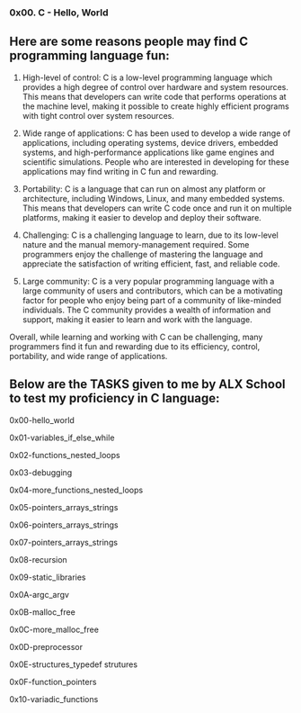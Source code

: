 ### 0x00. C - Hello, World ###

## Here are some reasons people may find C programming language fun: ##

1. High-level of control: C is a low-level programming language which provides a high degree of control over hardware and system resources. This means that developers can write code that performs operations at the machine level, making it possible to create highly efficient programs with tight control over system resources.

2. Wide range of applications: C has been used to develop a wide range of applications, including operating systems, device drivers, embedded systems, and high-performance applications like game engines and scientific simulations. People who are interested in developing for these applications may find writing in C fun and rewarding.

3. Portability: C is a language that can run on almost any platform or architecture, including Windows, Linux, and many embedded systems. This means that developers can write C code once and run it on multiple platforms, making it easier to develop and deploy their software.

4. Challenging: C is a challenging language to learn, due to its low-level nature and the manual memory-management required. Some programmers enjoy the challenge of mastering the language and appreciate the satisfaction of writing efficient, fast, and reliable code.

5. Large community: C is a very popular programming language with a large community of users and contributors, which can be a motivating factor for people who enjoy being part of a community of like-minded individuals. The C community provides a wealth of information and support, making it easier to learn and work with the language.

Overall, while learning and working with C can be challenging, many programmers find it fun and rewarding due to its efficiency, control, portability, and wide range of applications.

## Below are the TASKS given to me by ALX School to test my proficiency in C language: ##

0x00-hello_world

0x01-variables_if_else_while

0x02-functions_nested_loops

0x03-debugging

0x04-more_functions_nested_loops

0x05-pointers_arrays_strings

0x06-pointers_arrays_strings

0x07-pointers_arrays_strings

0x08-recursion

0x09-static_libraries

0x0A-argc_argv

0x0B-malloc_free

0x0C-more_malloc_free

0x0D-preprocessor

0x0E-structures_typedef strutures

0x0F-function_pointers

0x10-variadic_functions
